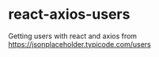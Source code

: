 # react-axios-users
Getting users with react and axios from https://jsonplaceholder.typicode.com/users
